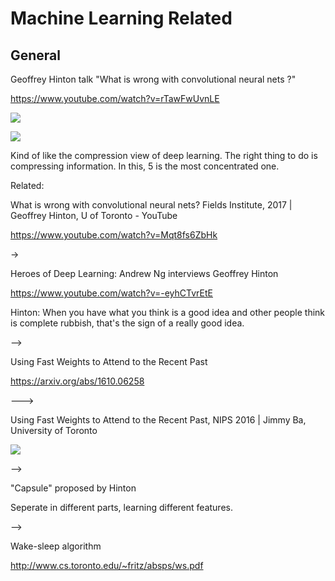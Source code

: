 # Machine Learning Related

## General

Geoffrey Hinton talk "What is wrong with convolutional neural nets ?"

https://www.youtube.com/watch?v=rTawFwUvnLE

![][1]

![][2]

Kind of like the compression view of deep learning. The right thing to do is compressing information. In this, 5 is the most concentrated one.

Related:

What is wrong with convolutional neural nets? Fields Institute, 2017 | Geoffrey Hinton, U of Toronto - YouTube

https://www.youtube.com/watch?v=Mqt8fs6ZbHk

->

Heroes of Deep Learning: Andrew Ng interviews Geoffrey Hinton

https://www.youtube.com/watch?v=-eyhCTvrEtE

Hinton: When you have what you think is a good idea and other people think is complete rubbish, that's the sign of a really good idea.

-->

Using Fast Weights to Attend to the Recent Past

https://arxiv.org/abs/1610.06258

--->

Using Fast Weights to Attend to the Recent Past, NIPS 2016 | Jimmy Ba, University of Toronto

![][3]

-->

"Capsule" proposed by Hinton

Seperate in different parts, learning different features.

-->

Wake-sleep algorithm

http://www.cs.toronto.edu/~fritz/absps/ws.pdf


  [1]: ./images/1506187250669.jpg
  [2]: ./images/1506187409834.jpg
  [3]: ./images/1506321551989.jpg